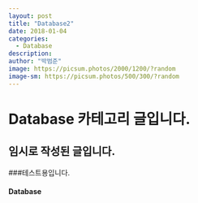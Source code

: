 ```yaml
---
layout: post
title: "Database2"
date: 2018-01-04
categories:
  - Database
description:
author: "박범준"
image: https://picsum.photos/2000/1200/?random
image-sm: https://picsum.photos/500/300/?random
---
```


# Database 카테고리 글입니다.
## 임시로 작성된 글입니다.
###테스트용입니다.
#### Database
